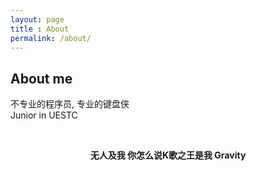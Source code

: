 ```yaml
---
layout: page
title : About
permalink: /about/
---
```


<h2>About me</h2>
<p>不专业的程序员, 专业的键盘侠<br>Junior in UESTC</p>
<br>
<center><p ><strong><span class="manual">无人及我 你怎么说K歌之王是我</span> Gravity</strong></p></center>




